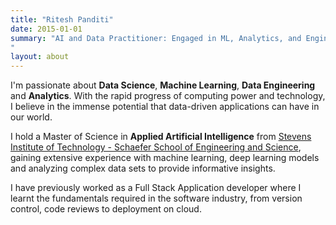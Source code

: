 ```yaml
---
title: "Ritesh Panditi"
date: 2015-01-01
summary: "AI and Data Practitioner: Engaged in ML, Analytics, and Engineering Solutions
"
layout: about
---
```


I'm passionate about **Data Science**, **Machine Learning**, **Data Engineering** and **Analytics**. With the rapid progress of computing power and technology, I believe in the immense potential that data-driven applications can have in our world.

I hold a Master of Science in **Applied Artificial Intelligence** from [Stevens Institute of Technology - Schaefer School of Engineering and Science](https://www.stevens.edu/school-engineering-science), gaining extensive experience with machine learning, deep learning models and analyzing complex data sets to provide informative insights.

I have previously worked as a Full Stack Application developer where I learnt the fundamentals required in the software industry, from version control, code reviews to deployment on cloud. 

